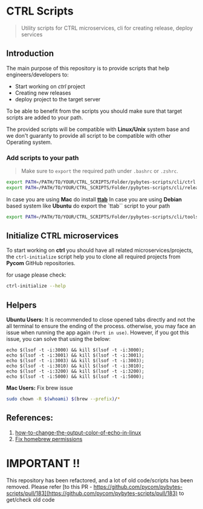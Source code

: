 # CTRL Scripts

> Utility scripts for CTRL microservices, cli for creating release, deploy services

## Introduction

The main purpose of this repository is to provide scripts that help engineers/developers to:

* Start working on *ctrl* project
* Creating new releases
* deploy project to the target server

To be able to benefit from the scripts you should make sure that target scripts are added to your path.

The provided scripts will be compatible with **Linux/Unix** system base and we don't guaranty to provide all script to be compatible with other Operating system.

### Add scripts to your path

> Make sure to `export` the required path under `.bashrc` or `.zshrc`.

```bash
export PATH=/PATH/TO/YOUR/CTRL_SCRIPTS/Folder/pybytes-scripts/cli/ctrl:$PATH
export PATH=/PATH/TO/YOUR/CTRL_SCRIPTS/Folder/pybytes-scripts/cli/release:$PATH
```

In case you are using **Mac** do install [**ttab**](https://github.com/mklement0/ttab)
In case you are using **Debian** based system like **Ubuntu** do export the `ttab`` script to your path

```bash
export PATH=/PATH/TO/YOUR/CTRL_SCRIPTS/Folder/pybytes-scripts/cli/tools:$PATH
```
## Initialize CTRL microservices

To start working on **ctrl** you should have all related microservices/projects, the `ctrl-initialize` script help you to clone all required projects from **Pycom** GitHub repositories.

for usage please check:
```bash
ctrl-initialize --help
```

## Helpers

**Ubuntu Users:** It is recommended to close opened tabs directly and not the all terminal to ensure the ending of the process.
otherwise, you may face an issue when running the app again `(Port in use)`. However, if you got this issue, you can solve that using the below:

```
echo $(lsof -t -i:3000) && kill $(lsof -t -i:3000);
echo $(lsof -t -i:3001) && kill $(lsof -t -i:3001);
echo $(lsof -t -i:3003) && kill $(lsof -t -i:3003);
echo $(lsof -t -i:3010) && kill $(lsof -t -i:3010);
echo $(lsof -t -i:3200) && kill $(lsof -t -i:3200);
echo $(lsof -t -i:5000) && kill $(lsof -t -i:5000);
```

**Mac Users:** Fix brew issue

```bash
sudo chown -R $(whoami) $(brew --prefix)/*
```

## References:
1. [how-to-change-the-output-color-of-echo-in-linux](https://stackoverflow.com/questions/5947742)
2. [Fix homebrew permissions](https://stackoverflow.com/questions/16432071/how-to-fix-homebrew-permissions)


# IMPORTANT !!
This repository has been refactored, and a lot of old code/scripts has been removed.
Please refer [to this PR - https://github.com/pycom/pybytes-scripts/pull/183](https://github.com/pycom/pybytes-scripts/pull/183) to get/check old code
